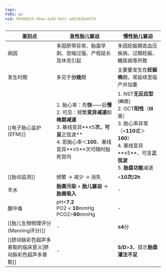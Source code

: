 ```yaml
---
tags: 
FSRS: on
nid: 99580925-4bae-4a92-9efc-ad5182be8374
---
```


| 鉴别点                             | 急性胎儿窘迫                                                                                                               | 慢性胎儿窘迫                                                                                                                        |
| ------------------------------- | -------------------------------------------------------------------------------------------------------------------- | ----------------------------------------------------------------------------------------------------------------------------- |
| 病因                              | 多因脐带异常、胎盘早剥、宫缩过强、产程延长及休克引起                                                                                           | 多因妊娠期高血压疾病、过期妊娠、糖尿病等所致                                                                                                        |
| 发生时期                            | 多见于**分娩**期                                                                                                           | 主要要发生在**妊娠晚**期，常延续至临产并加重                                                                                                      |
| [[电子胎心监护(EFM)]]                 | 1. 胎心率：先**快**——后**慢**<br>2. 可见：频繁**变异减速**和**晚期减速**<br>3. 基线变异**≤5**次，可呈**正弦波**<br>4. 若胎心率＜**100**、基线变异**≤5**次可随时胎死宫内 | 1. NST**无反应型**(**III**类)<br>2. OCT**阳性**（**III**类）<br>3. 胎心率异常（<**110**或＞**160**）<br>4. 基线变异**≤5**、可呈**正弦波**<br>5. **胎盘功能**减退 |
| [[胎动监测]]                        | 频繁 $\rightarrow$ 减少 $\rightarrow$ 消失                                                                                 | <**10次/2h**                                                                                                                   |
| 羊水                              | **胎粪污染** + **胎儿窘迫** $\rightarrow$ **胎粪吸入**                                                                           | -                                                                                                                             |
| 酸中毒                             | pH<**7.2**<br>PO2 < **10**mmHg<br>PCO2>**60**mmHg                                                                    | -                                                                                                                             |
| [[胎儿生物物理评分(Manning评分)]]         | -                                                                                                                    | **≤4**分                                                                                                                       |
| [[脐动脉彩色超声多普勒的临床意义\|脐动脉彩色超声多普勒]] | -                                                                                                                    | **S/D**>**3**，提示**胎盘灌注不足**                                                                                                    |
